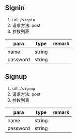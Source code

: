 ## Signin
1. url: `/signin`
2. 请求方法: post 
3. 参数列表

| para     | type   | remark |
| -------- | ------ | ------ |
| name     | string |        |
| password | string |        |

## Signup
1. url: `/signup`
2. 请求方法: post
3. 参数列表
   
| para     | type   | remark |
| -------- | ------ | ------ |
| name     | string |        |
| password | string |        |